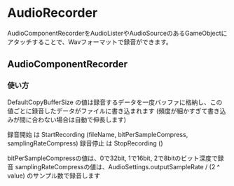 # AudioRecorder

AudioComponentRecorderをAudioListerやAudioSourceのあるGameObjectにアタッチすることで、Wavフォーマットで録音ができます。

## AudioComponentRecorder

### 使い方

DefaultCopyBufferSize の値は録音するデータを一度バッファに格納し、この値ごとに録音したデータがファイルに書き込まれます  (頻度が細かすぎて書き込みが間に合わない場合は自動で伸長します)

録音開始 は StartRecording (fileName, bitPerSampleCompress, samplingRateCompress)
録音停止 は StopRecording ()

bitPerSampleCompressの値は、0で32bit, 1で16bit, 2で8bitのビット深度で録音
samplingRateCompressの値は、AudioSettings.outputSampleRate / (2 ^ value) のサンプル数で録音します
